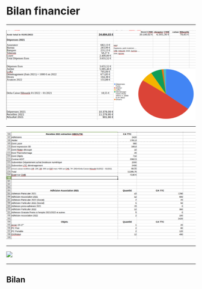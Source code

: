 # Bilan financier

____


![](img/bilan_CMB_2021_2022-01-19_17-19-06.png)
____


![](img/extraction_hiboutik_2022-01-19_17-19-06.png)
____


![](img/prévisionnel_2022.png)

____
## Bilan

